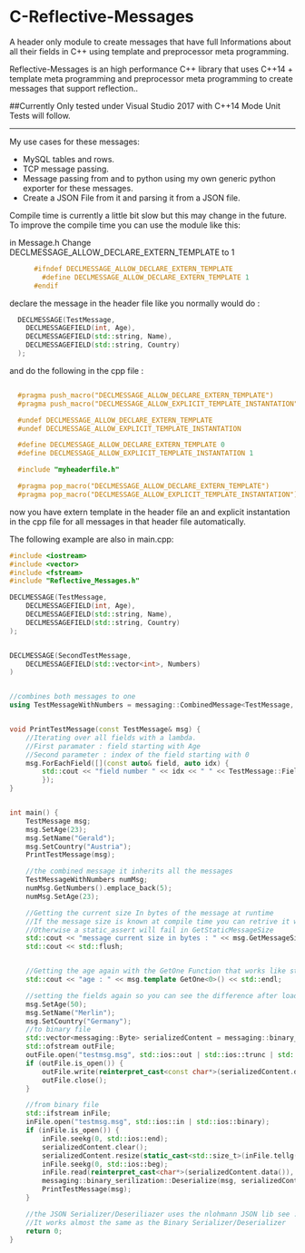 # C-Reflective-Messages
A header only module to create messages that have full Informations about all their fields in C++ using template and preprocessor meta programming.

Reflective-Messages is an high performance C++ library that uses C++14 + template meta programming and preprocessor meta programming to create messages that support reflection..

##Currently Only tested under Visual Studio 2017 with C++14 Mode Unit Tests will follow.

---
My use cases for these messages:
* MySQL tables and rows.
* TCP message passing.
* Message passing from and to python using my own generic python exporter for these messages.
* Create a JSON File from it and parsing it from a JSON file.

Compile time is currently a little bit slow but this may change in the future.
To improve the compile time you can use the module like this:

in Message.h Change DECLMESSAGE_ALLOW_DECLARE_EXTERN_TEMPLATE to 1
``` c++
	  #ifndef DECLMESSAGE_ALLOW_DECLARE_EXTERN_TEMPLATE
	    #define DECLMESSAGE_ALLOW_DECLARE_EXTERN_TEMPLATE 1
	  #endif
```
declare the message in the header file like you normally would do : 

``` c++
  DECLMESSAGE(TestMessage,
    DECLMESSAGEFIELD(int, Age),
    DECLMESSAGEFIELD(std::string, Name),
    DECLMESSAGEFIELD(std::string, Country)
  );
 ``` 
 and do the following in the cpp file :
``` c++

  #pragma push_macro("DECLMESSAGE_ALLOW_DECLARE_EXTERN_TEMPLATE")
  #pragma push_macro("DECLMESSAGE_ALLOW_EXPLICIT_TEMPLATE_INSTANTATION")

  #undef DECLMESSAGE_ALLOW_DECLARE_EXTERN_TEMPLATE
  #undef DECLMESSAGE_ALLOW_EXPLICIT_TEMPLATE_INSTANTATION

  #define DECLMESSAGE_ALLOW_DECLARE_EXTERN_TEMPLATE 0
  #define DECLMESSAGE_ALLOW_EXPLICIT_TEMPLATE_INSTANTATION 1

  #include "myheaderfile.h"

  #pragma pop_macro("DECLMESSAGE_ALLOW_DECLARE_EXTERN_TEMPLATE")
  #pragma pop_macro("DECLMESSAGE_ALLOW_EXPLICIT_TEMPLATE_INSTANTATION")
```
now you have extern template in the header file an and explicit instantation in the cpp file for all messages in
that header file automatically.

The following example are also in main.cpp:

``` c++
#include <iostream>
#include <vector>
#include <fstream>
#include "Reflective_Messages.h"

DECLMESSAGE(TestMessage,
	DECLMESSAGEFIELD(int, Age),
	DECLMESSAGEFIELD(std::string, Name),
	DECLMESSAGEFIELD(std::string, Country)
);


DECLMESSAGE(SecondTestMessage,
	DECLMESSAGEFIELD(std::vector<int>, Numbers)
)


//combines both messages to one
using TestMessageWithNumbers = messaging::CombinedMessage<TestMessage, SecondTestMessage>;


void PrintTestMessage(const TestMessage& msg) {
	//Iterating over all fields with a lambda.
	//First paramater : field starting with Age
	//Second parameter : index of the field starting with 0
	msg.ForEachField([](const auto& field, auto idx) {
		std::cout << "field number " << idx << " " << TestMessage::FieldNameStrings[idx].data() << " : " << field << "\n";
		});
}


int main() {
	TestMessage msg;
	msg.SetAge(23);
	msg.SetName("Gerald");
	msg.SetCountry("Austria");
	PrintTestMessage(msg);

	//the combined message it inherits all the messages 
	TestMessageWithNumbers numMsg;
	numMsg.GetNumbers().emplace_back(5);
	numMsg.SetAge(23);

	//Getting the current size In bytes of the message at runtime
	//If the message size is known at compile time you can retrive it with GetStaticMessageSize.
	//Otherwise a static_assert will fail in GetStaticMessageSize
	std::cout << "message current size in bytes : " << msg.GetMessageSize() << "\n";
	std::cout << std::flush;


	//Getting the age again with the GetOne Function that works like std::get
	std::cout << "age : " << msg.template GetOne<0>() << std::endl;

	//setting the fields again so you can see the difference after loading the message from the file
	msg.SetAge(50);
	msg.SetName("Merlin");
	msg.SetCountry("Germany");
	//to binary file
	std::vector<messaging::Byte> serializedContent = messaging::binary_serilization::Serialize(msg);
	std::ofstream outFile;
	outFile.open("testmsg.msg", std::ios::out | std::ios::trunc | std::ios::binary);
	if (outFile.is_open()) {
		outFile.write(reinterpret_cast<const char*>(serializedContent.data()), serializedContent.size());
		outFile.close();
	}

	//from binary file
	std::ifstream inFile;
	inFile.open("testmsg.msg", std::ios::in | std::ios::binary);
	if (inFile.is_open()) {
		inFile.seekg(0, std::ios::end);
		serializedContent.clear();
		serializedContent.resize(static_cast<std::size_t>(inFile.tellg()));
		inFile.seekg(0, std::ios::beg);
		inFile.read(reinterpret_cast<char*>(serializedContent.data()), serializedContent.size());
		messaging::binary_serilization::Deserialize(msg, serializedContent);
		PrintTestMessage(msg);
	}

	//the JSON Serializer/Deseriliazer uses the nlohmann JSON lib see : https://github.com/nlohmann/json
	//It works almost the same as the Binary Serializer/Deserializer
	return 0;
}
```
